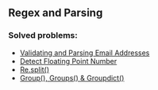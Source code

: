## Regex and Parsing

### Solved problems:

* [Validating and Parsing Email Addresses](validating-named-email-addresses)
* [Detect Floating Point Number](detect-floating-point-number)
* [Re.split()](re-split)
* [Group(), Groups() & Groupdict()](re-group-groups)